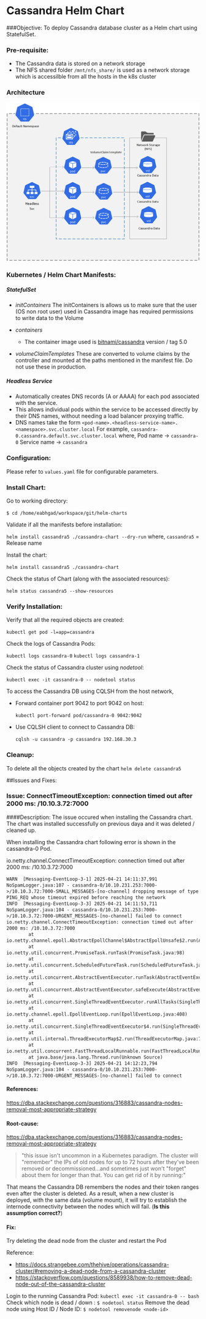 # Cassandra Helm Chart
###Objective: 
To deploy Cassandra database cluster as a Helm chart using StatefulSet.

### Pre-requisite:
-	The Cassandra data is stored on a network storage
-	The NFS shared folder `/mnt/nfs_share/` is used as a network storage which is accessilble from all the hosts in the k8s cluster

### Architecture

![Cassandra Cluster](https://github.com/eabhgad/helm-charts/blob/0.2/images/CassandraCluster_STS_v1.png "Cassandra Cluster")

### Kubernetes / Helm Chart Manifests:

##### StatefulSet
-	*initContainers*
	The initContainers is allows us to make sure that the user (OS non root user) used in Cassandra image has required permissions to write data to the Volume  
-	*containers*
	-	The container image used is [bitnami/cassandra](https://hub.docker.com/r/bitnami/cassandra) version / tag 5.0
		
-	*volumeClaimTemplates*
	These are converted to volume claims by the controller and mounted at the paths mentioned in the manifest file. Do not use these in production.

##### Headless Service
-	Automatically creates DNS records (A or AAAA) for each pod associated with the service.
-	This allows individual pods within the service to be accessed directly by their DNS names, without needing a load balancer proxying traffic.
-	DNS names take the form `<pod-name>.<headless-service-name>.<namespace>.svc.cluster.local`
For example, 
`cassandra-0.cassandra.default.svc.cluster.local`
where,
Pod name -> `cassandra-0` 
Service name -> `cassandra`

### Configuration:

Please refer to `values.yaml` file for configurable parameters.

### Install Chart:
Go to working directory:

`$ cd /home/eabhgad/workspace/git/helm-charts`

Validate if all the manifests before installation:

`helm install cassandra5 ./cassandra-chart --dry-run`
where,
`cassandra5`  = Release name

Install the chart:

`helm install cassandra5 ./cassandra-chart`

Check the status of Chart (along with the associated resources):

`helm status cassandra5 --show-resources`

### Verify Installation:
Verify that all the required objects are created:

`kubectl get pod -l=app=cassandra`

Check the logs of Cassandra Pods:

`kubectl logs cassandra-0`
`kubectl logs cassandra-1`

Check the status of Cassandra cluster using *nodetool*:

`kubectl exec -it cassandra-0 -- nodetool status`

To access the Cassandra DB using CQLSH from the host network,
-	Forward container port 9042 to port 9042 on host:

	`kubectl port-forward pod/cassandra-0 9042:9042`

-	Use CQLSH client to connect to Cassandra DB:

	`cqlsh -u cassandra -p cassandra 192.168.30.3`

### Cleanup:
To delete all the objects created by the chart
`helm delete cassandra5`


##Issues and Fixes:

### Issue:  ConnectTimeoutException: connection timed out after 2000 ms: /10.10.3.72:7000

####Description:
The issue occured when installing the Cassandra chart. The chart was installed successfully on previous daya and it was deleted / cleaned up.

When installing the Cassandra chart following error is shown in the cassandra-0 Pod.

io.netty.channel.ConnectTimeoutException: connection timed out after 2000 ms: /10.10.3.72:7000
```
WARN  [Messaging-EventLoop-3-1] 2025-04-21 14:11:37,991 NoSpamLogger.java:107 - cassandra-0/10.10.231.253:7000->/10.10.3.72:7000-SMALL_MESSAGES-[no-channel] dropping message of type PING_REQ whose timeout expired before reaching the network
INFO  [Messaging-EventLoop-3-3] 2025-04-21 14:11:53,711 NoSpamLogger.java:104 - cassandra-0/10.10.231.253:7000->/10.10.3.72:7000-URGENT_MESSAGES-[no-channel] failed to connect
io.netty.channel.ConnectTimeoutException: connection timed out after 2000 ms: /10.10.3.72:7000
        at io.netty.channel.epoll.AbstractEpollChannel$AbstractEpollUnsafe$2.run(AbstractEpollChannel.java:615)
        at io.netty.util.concurrent.PromiseTask.runTask(PromiseTask.java:98)
        at io.netty.util.concurrent.ScheduledFutureTask.run(ScheduledFutureTask.java:156)
        at io.netty.util.concurrent.AbstractEventExecutor.runTask(AbstractEventExecutor.java:173)
        at io.netty.util.concurrent.AbstractEventExecutor.safeExecute(AbstractEventExecutor.java:166)
        at io.netty.util.concurrent.SingleThreadEventExecutor.runAllTasks(SingleThreadEventExecutor.java:472)
        at io.netty.channel.epoll.EpollEventLoop.run(EpollEventLoop.java:408)
        at io.netty.util.concurrent.SingleThreadEventExecutor$4.run(SingleThreadEventExecutor.java:998)
        at io.netty.util.internal.ThreadExecutorMap$2.run(ThreadExecutorMap.java:74)
        at io.netty.util.concurrent.FastThreadLocalRunnable.run(FastThreadLocalRunnable.java:30)
        at java.base/java.lang.Thread.run(Unknown Source)
INFO  [Messaging-EventLoop-3-3] 2025-04-21 14:12:23,794 NoSpamLogger.java:104 - cassandra-0/10.10.231.253:7000->/10.10.3.72:7000-URGENT_MESSAGES-[no-channel] failed to connect
```
#### References:
https://dba.stackexchange.com/questions/316883/cassandra-nodes-removal-most-appropriate-strategy

#### Root-cause:

https://dba.stackexchange.com/questions/316883/cassandra-nodes-removal-most-appropriate-strategy
> "this issue isn't uncommon in a Kubernetes paradigm. The cluster will "remember" the IPs of old nodes for up to 72 hours after they've been removed or decommissioned...and sometimes just won't "forget" about them for longer than that. You can get rid of it by running:"

That means the Cassandra DB remembers the nodes and their token ranges even after the cluster is deleted. As a result, when a new cluster is deployed, with the same data (volume mount), it will try to establish the internode connectivity between the nodes which will fail. (**Is this assumption correct?**)

#### Fix:
Try deleting the dead node from the cluster and restart the Pod 

Reference:
-	https://docs.strangebee.com/thehive/operations/cassandra-cluster/#removing-a-dead-node-from-a-cassandra-cluster
-	https://stackoverflow.com/questions/8589938/how-to-remove-dead-node-out-of-the-cassandra-cluster

Login to the running Cassandra Pod:
`kubectl exec -it cassandra-0 -- bash`
Check which node is dead / down : 
`$ nodetool status`
Remove the dead node using Host ID / Node ID:
`$ nodetool removenode <node-id>`


